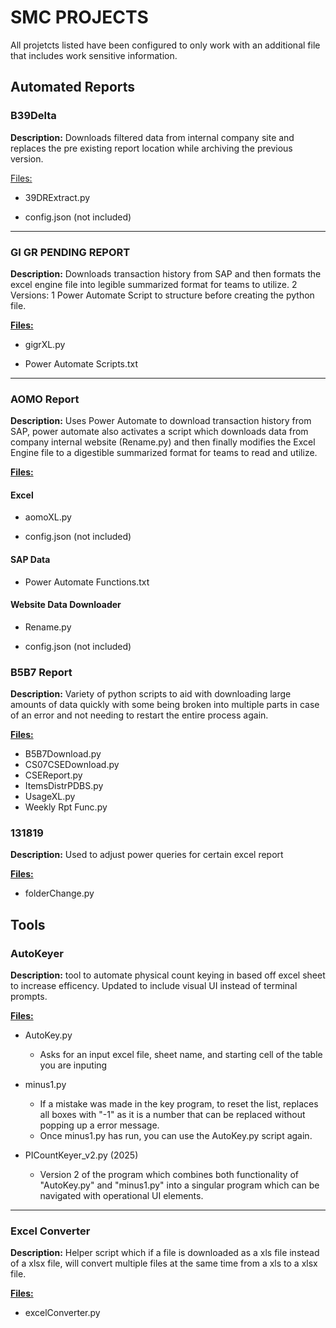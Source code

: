 # SMC PROJECTS

All projetcts listed have been configured to only work with an additional file that includes work sensitive information.

## Automated Reports

### B39Delta

**Description:** Downloads filtered data from internal company site and replaces the pre existing report location while archiving the previous version.

<u> Files: </u>

- 39DRExtract.py

- config.json (not included)

---

### GI GR PENDING REPORT

**Description:** Downloads transaction history from SAP and then formats the excel engine file into legible summarized format for teams to utilize. 2 Versions: 1 Power Automate Script to structure before creating the python file.

**<u> Files: </u>**

- gigrXL.py

- Power Automate Scripts.txt

---

### AOMO Report

**Description:** Uses Power Automate to download transaction history from SAP, power automate also activates a script which downloads data from company internal website (Rename.py) and then finally modifies the Excel Engine file to a digestible summarized format for teams to read and utilize.

**<u> Files: </u>**

#### Excel

- aomoXL.py

- config.json (not included)

#### SAP Data

- Power Automate Functions.txt

#### Website Data Downloader

- Rename.py

- config.json (not included)

### B5B7 Report

**Description:** Variety of python scripts to aid with downloading large amounts of data quickly with some being broken into multiple parts in case of an error and not needing to restart the entire process again.

**<u> Files: </u>**

- B5B7Download.py
- CS07CSEDownload.py
- CSEReport.py
- ItemsDistrPDBS.py
- UsageXL.py
- Weekly Rpt Func.py
  
### 131819

**Description:** Used to adjust power queries for certain excel report

**<u> Files: </u>**

- folderChange.py
  
## Tools

### AutoKeyer

**Description:** tool to automate physical count keying in based off excel sheet to increase efficency. Updated to include visual UI instead of terminal prompts.

**<u> Files: </u>**

- AutoKey.py

  - Asks for an input excel file, sheet name, and starting cell of the table you are inputing

- minus1.py

  - If a mistake was made in the key program, to reset the list, replaces all boxes with "-1" as it is a number that can be replaced without popping up a error message.
  - Once minus1.py has run, you can use the AutoKey.py script again.

- PICountKeyer_v2.py (2025)

  - Version 2 of the program which combines both functionality of "AutoKey.py" and "minus1.py" into a singular program which can be navigated with operational UI elements.

---

### Excel Converter

**Description:** Helper script which if a file is downloaded as a xls file instead of a xlsx file, will convert multiple files at the same time from a xls to a xlsx file.

**<u> Files: </u>**

- excelConverter.py
